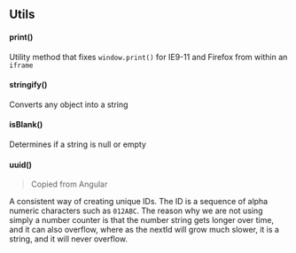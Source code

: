 ## Utils

#### print()

Utility method that fixes `window.print()` for IE9-11 and Firefox from within an `iframe`

#### stringify()

Converts any object into a string

#### isBlank()

Determines if a string is null or empty

#### uuid()

> Copied from Angular

A consistent way of creating unique IDs. The ID is a sequence of alpha numeric characters such as `012ABC`. The reason why we are not using simply a number counter is that the number string gets longer over time, and it can also overflow, where as the nextId will grow much slower, it is a string, and it will never overflow.
